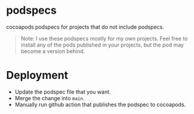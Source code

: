 # podspecs

cocoapods podspecs for projects that do not include podspecs. 

> Note: I use these podspecs mostly for my own projects. Feel free to install any of the pods published in your projects, but the pod may become a version behind. 

# Deployment 

* Update the podspec file that you want. 
* Merge the change into `main`. 
* Manually run github action that publishes the podspec to cocoapods. 